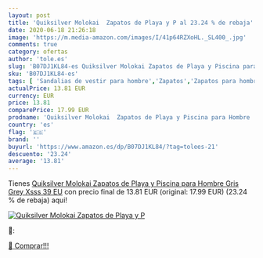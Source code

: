 ```yaml
---
layout: post
title: 'Quiksilver Molokai  Zapatos de Playa y P al 23.24 % de rebaja'
date: 2020-06-18 21:26:18
image: 'https://m.media-amazon.com/images/I/41p64RZXoHL._SL400_.jpg'
comments: true
category: ofertas
author: 'tole.es'
slug: 'B07DJ1KL84-es Quiksilver Molokai Zapatos de Playa y Piscina para Hombre...'
sku: 'B07DJ1KL84-es'
tags: [ 'Sandalias de vestir para hombre','Zapatos','Zapatos para hombre','Zapatos y complementos','zapatos', ]
actualPrice: 13.81 EUR
currency: EUR
price: 13.81
comparePrice: 17.99 EUR
prodname: 'Quiksilver Molokai  Zapatos de Playa y Piscina para Hombre  Gris  Grey Xsss   39 EU'
country: 'es'
flag: '🇪🇸'
brand: ''
buyurl: 'https://www.amazon.es/dp/B07DJ1KL84/?tag=tolees-21'
descuento: '23.24'
average: '13.81'
---
```


Tienes [Quiksilver Molokai  Zapatos de Playa y Piscina para Hombre  Gris  Grey Xsss   39 EU](https://www.amazon.es/dp/B07DJ1KL84/?tag=tolees-21) con precio final de  13.81 EUR (original: 17.99 EUR) (23.24 %  de rebaja) aqui!

[![Quiksilver Molokai  Zapatos de Playa y P](https://m.media-amazon.com/images/I/41p64RZXoHL._SL400_.jpg)](https://www.amazon.es/dp/B07DJ1KL84/?tag=tolees-21)

🔎:


[🛒 Comprar!!!](https://www.amazon.es/dp/B07DJ1KL84/?tag=tolees-21)
